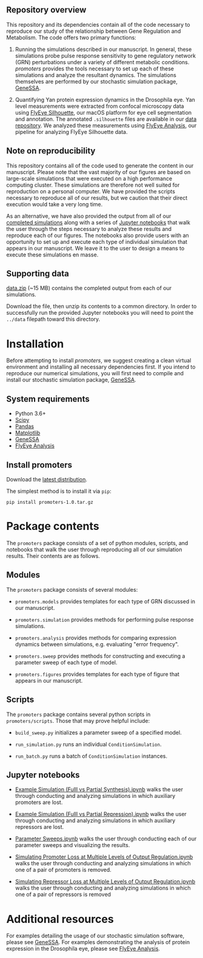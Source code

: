 Repository overview
-------------------

This repository and its dependencies contain all of the code necessary to reproduce our study of the relationship between Gene Regulation and Metabolism. The code offers two primary functions:

  1. Running the simulations described in our manuscript. In general, these simulations probe pulse response sensitivity to gene regulatory network (GRN) perturbations under a variety of different metabolic conditions. *promoters* provides the tools necessary to set up each of these simulations and analyze the resultant dynamics. The simulations themselves are performed by our stochastic simulation package, [GeneSSA](https://github.com/sebastianbernasek/genessa).

  2. Quantifying Yan protein expression dynamics in the Drosophila eye. Yan level measurements were extracted from confocal microscopy data using [FlyEye Silhouette](http://www.silhouette.amaral.northwestern.edu/), our macOS platform for eye cell segmentation and annotation. The annotated `.silhouette` files are available in our [data repository](https://arch.library.northwestern.edu/concern/generic_works/n296wz31t?locale=en). We analyzed these measurements using [FlyEye Analysis](https://github.com/sebastianbernasek/flyeye), our pipeline for analyzing FlyEye Silhouette data.


Note on reproducibility
-----------------------

This repository contains all of the code used to generate the content in our manuscript. Please note that the vast majority of our figures are based on large-scale simulations that were executed on a high performance computing cluster. These simulations are therefore not well suited for reproduction on a personal computer. We have provided the scripts necessary to reproduce all of our results, but we caution that their direct execution would take a very long time.

As an alternative, we have also provided the output from all of our [completed simulations](https://doi.org/10.21985/n2-j361-8e86) along with a series of [Jupyter notebooks](https://github.com/sebastianbernasek/promoters/tree/master/notebooks) that walk the user through the steps necessary to analyze these results and reproduce each of our figures. The notebooks also provide users with an opportunity to set up and execute each type of individual simulation that appears in our manuscript. We leave it to the user to design a means to execute these simulations en masse.


Supporting data
---------------

[data.zip](https://doi.org/10.21985/n2-j361-8e86) (~15 MB) contains the completed output from each of our simulations.


Download the file, then unzip its contents to a common directory. In order to successfully run the provided Jupyter notebooks you will need to point the ``../data`` filepath toward this directory.


Installation
============

Before attempting to install *promoters*, we suggest creating a clean virtual environment and installing all necessary dependencies first. If you intend to reproduce our numerical simulations, you will first need to compile and install our stochastic simulation package, [GeneSSA](https://github.com/sebastianbernasek/genessa).


System requirements
-------------------

 - Python 3.6+
 - [Scipy](https://www.scipy.org/)
 - [Pandas](https://pandas.pydata.org/)
 - [Matplotlib](https://matplotlib.org/)
 - [GeneSSA](https://github.com/sebastianbernasek/genessa)
 - [FlyEye Analysis](https://github.com/sebastianbernasek/flyeye) 


Install promoters
-----------------

Download the [latest distribution](https://github.com/sebastianbernasek/promoters/archive/v1.0.tar.gz).

The simplest method is to install it via ``pip``:

    pip install promoters-1.0.tar.gz



Package contents
================

The ``promoters`` package consists of a set of python modules, scripts, and notebooks that walk the user through reproducing all of our simulation results. Their contents are as follows.


Modules
-------

The ``promoters`` package consists of several modules:

  * ``promoters.models`` provides templates for each type of GRN discussed in our manuscript.

  * ``promoters.simulation`` provides methods for performing pulse response simulations.

  * ``promoters.analysis`` provides methods for comparing expression dynamics between simulations, e.g. evaluating "error frequency".

  * ``promoters.sweep`` provides methods for constructing and executing a parameter sweep of each type of model.

  * ``promoters.figures`` provides templates for each type of figure that appears in our manuscript.


Scripts
-------

The ``promoters`` package contains several python scripts in ``promoters/scripts``. Those that may prove helpful include:

  * ``build_sweep.py`` initializes a parameter sweep of a specified model.

  * ``run_simulation.py`` runs an individual ``ConditionSimulation``.

  * ``run_batch.py`` runs a batch of ``ConditionSimulation`` instances.


Jupyter notebooks
-----------------

  * [Example Simulation (Fulll vs Partial Synthesis).ipynb](https://github.com/sbernasek/promoters/blob/master/notebooks/Example%20Simulation%20(Full%20vs%20Partial%20Synthesis).ipynb) walks the user through conducting and analyzing simulations in which auxiliary promoters are lost.

  * [Example Simulation (Fulll vs Partial Repression).ipynb](https://github.com/sbernasek/promoters/blob/master/notebooks/Example%20Simulation%20(Full%20vs%20Partial%20Repression).ipynb) walks the user through conducting and analyzing simulations in which auxiliary repressors are lost.

  * [Parameter Sweeps.ipynb](https://github.com/sbernasek/promoters/blob/master/notebooks/Parameter%20Sweeps.ipynb) walks the user through conducting each of our parameter sweeps and visualizing the results.

  * [Simulating Promoter Loss at Multiple Levels of Output Regulation.ipynb](https://github.com/sbernasek/promoters/blob/master/notebooks/Simulating%20Promoter%20Loss%20at%20Multiple%20Levels%20of%20Output%20Regulation.ipynb) walks the user through conducting and analyzing simulations in which one of a pair of promoters is removed.

  * [Simulating Repressor Loss at Multiple Levels of Output Regulation.ipynb](https://github.com/sbernasek/promoters/blob/master/notebooks/Simulating%20Repressor%20Loss%20at%20Multiple%20Levels%20of%20Output%20Regulation.ipynb) walks the user through conducting and analyzing simulations in which one of a pair of repressors is removed


Additional resources
====================

For examples detailing the usage of our stochastic simulation software, please see [GeneSSA](https://github.com/sebastianbernasek/genessa). For examples demonstrating the analysis of protein expression in the Drosophila eye, please see [FlyEye Analysis](https://github.com/sebastianbernasek/flyeye).

